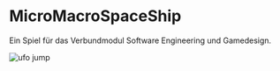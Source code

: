 # MicroMacroSpaceShip
Ein Spiel für das Verbundmodul Software Engineering und Gamedesign.

![ufo jump](https://user-images.githubusercontent.com/63613014/201220872-fd534651-801a-4a6d-a950-3bf7420b920d.png)
